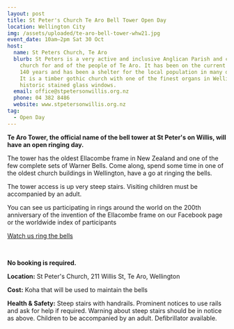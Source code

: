 ```yaml
---
layout: post
title: St Peter's Church Te Aro Bell Tower Open Day
location: Wellington City
img: /assets/uploaded/te-aro-bell-tower-whw21.jpg
event_date: 10am–2pm Sat 30 Oct
host:
  name: St Peters Church, Te Aro
  blurb: St Peters is a very active and inclusive Anglican Parish and community
    church for and of the people of Te Aro. It has been on the current site for
    140 years and has been a shelter for the local population in many disasters.
    It is a timber gothic church with one of the finest organs in Wellington and
    historic stained glass windows.
  email: office@stpetersonwillis.org.nz
  phone: 04 382 8486
  website: www.stpetersonwillis.org.nz
tag:
  - Open Day
---
```

**Te Aro Tower, the official name of the bell tower at St Peter's on Willis, will have an open ringing day.** 

The tower has the oldest Ellacombe frame in New Zealand and one of the few complete sets of Warner Bells. Come along, spend some time in one of the oldest church buildings in Wellington, have a go at ringing the bells.

The tower access is up very steep stairs. Visiting children must be accompanied by an adult. 

You can see us participating in rings around the world on the 200th anniversary of the invention of the Ellacombe frame on our Facebook page or the worldwide index of participants

<a href="https://fb.watch/6phe7589ZK/" class="button">Watch us ring the bells</a>

<br>

**No booking is required.** 

**Location:** St Peter's Church, 211 Willis St, Te Aro, Wellington

**Cost:** Koha that will be used to maintain the bells

**Health & Safety:** Steep stairs with handrails. Prominent notices to use rails and ask for help if required. Warning about steep stairs should be in notice as above. Children to be accompanied by an adult. Defibrillator available.